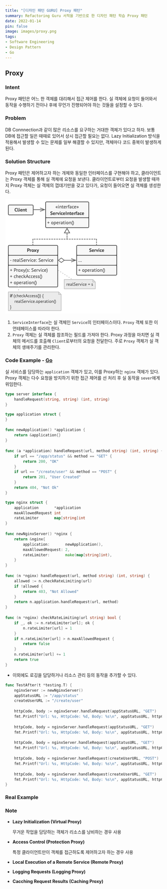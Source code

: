 ```yaml
---
title: "[디자인 패턴 GURU] Proxy 패턴"
summary: Refactoring Guru 서적을 기반으로 한 디자인 패턴 학습 Proxy 패턴
date: 2022-01-14
pin: false
image: images/proxy.png
tags:
- Software Engineering
- Design Pattern
- Go
---
```


## Proxy

### Intent

Proxy 패턴은 어느 한 객체를 대리해서 접근 제어를 한다. 실 객체에 요청이 들어와서 동작을 수행하기 전이나 후에 무언가 진행되어야 하는 것들을 설정할 수 있다.

### Problem

DB Connnection과 같이 많은 리소스를 요구하는 거대한 객체가 있다고 하자. 보통 DB에 접근할 일은 때때로 있어서 상시 접근할 필요는 없다. Lazy Initialization 방식을 적용해서 발생할 수 있는 문제를 일부 해결할 수 있지만, 객체마다 코드 중복이 발생하게 된다.

### Solution Structure

Proxy 패턴은 제어하고자 하는 개체와 동일한 인터페이스를 구현해야 하고, 클라이언트는 Proxy 객체를 통해 실 객체에 요청을 보낸다. 클라이언트로부터 요청을 발생할 때까지 Proxy 객체는 실 객체의 껍데기만을 갖고 있다가, 요청이 들어오면 실 객체를 생성한다.

![Structure[^1]](images/proxy-structure.png)

1. `ServiceInterface`는 실 객체인 `Service`의 인터페이스이다. `Proxy` 객체 또한 이 언테페이스를 따라야 한다.
2. `Proxy` 객체는 실 객체를 참조하는 필드를 가져야 한다. Proxy 과정을 마치면 실 객체의 메서드를 호출해 `Client`로부터의 요청을 전달한다. 주로 `Proxy` 객체가 실 객체의 생애주기를 관리한다.

### Code Example - [Go](https://github.com/joonparkhere/records/tree/main/design-pattern/project/hello-structural-pattern/proxy)

실 서비스를 담당하는 `application` 객체가 있고, 이를 Proxy하는 `nginx` 객체가 있다. Proxy 객체는 다수 요청을 방지하기 위한 접근 제어를 선 처리 후 실 동작을 `sever`에게 위임한다.

```go
type server interface {
	handleRequest(string, string) (int, string)
}
```

```go
type application struct {
}

func newApplication() *application {
	return &application{}
}

func (a *application) handleRequest(url, method string) (int, string) {
	if url == "/app/status" && method == "GET" {
		return 200, "OK"
	}
	if url == "/create/user" && method == "POST" {
		return 201, "User Created"
	}
	return 404, "Not Ok"
}
```

```go
type nginx struct {
	application       *application
	maxAllowedRequest int
	rateLimiter       map[string]int
}

func newNginxServer() *nginx {
	return &nginx{
		application:       newApplication(),
		maxAllowedRequest: 2,
		rateLimiter:       make(map[string]int),
	}
}

func (n *nginx) handleRequest(url, method string) (int, string) {
	allowed := n.checkRateLimiting(url)
	if !allowed {
		return 403, "Not Allowed"
	}
	return n.application.handleRequest(url, method)
}

func (n *nginx) checkRateLimiting(url string) bool {
	if _, ok := n.rateLimiter[url]; ok {
		n.rateLimiter[url] = 1
	}
	if n.rateLimiter[url] > n.maxAllowedRequest {
		return false
	}
	n.rateLimiter[url] += 1
	return true
}
```

- 이외에도 로깅을 담당하거나 리소스 관리 등의 동작을 추가할 수 있다.

```go
func TestAfter(t *testing.T) {
	nginxServer := newNginxServer()
	appStatusURL := "/app/status"
	createUserURL := "/create/user"

	httpCode, body := nginxServer.handleRequest(appStatusURL, "GET")
	fmt.Printf("Url: %s, HttpCode: %d, Body: %s\n", appStatusURL, httpCode, body) // Url: /app/status, HttpCode: 200, Body: OK

	httpCode, body = nginxServer.handleRequest(appStatusURL, "GET")
	fmt.Printf("Url: %s, HttpCode: %d, Body: %s\n", appStatusURL, httpCode, body) // Url: /app/status, HttpCode: 200, Body: OK

	httpCode, body = nginxServer.handleRequest(appStatusURL, "GET")
	fmt.Printf("Url: %s, HttpCode: %d, Body: %s\n", appStatusURL, httpCode, body) // Url: /app/status, HttpCode: 200, Body: OK

	httpCode, body = nginxServer.handleRequest(createUserURL, "POST")
	fmt.Printf("Url: %s, HttpCode: %d, Body: %s\n", appStatusURL, httpCode, body) // Url: /app/status, HttpCode: 201, Body: User Created

	httpCode, body = nginxServer.handleRequest(createUserURL, "GET")
	fmt.Printf("Url: %s, HttpCode: %d, Body: %s\n", appStatusURL, httpCode, body) // Url: /app/status, HttpCode: 404, Body: Not Ok
}
```

### Real Example



### Note

- **Lazy Initialization (Virtual Proxy)**

  무거운 작업을 담당하는 객체가 리소스를 낭비하는 경우 사용

- **Access Control (Protection Proxy)**

  특정 클라이언트만이 객체를 접근하도록 제어하고자 하는 경우 사용

- **Local Execution of a Remote Service (Remote Proxy)**

- **Logging Requests (Logging Proxy)**

- **Cacching Request Results (Caching Proxy)**

[^1]: [Proxy Origin](https://refactoring.guru/design-patterns/proxy)

